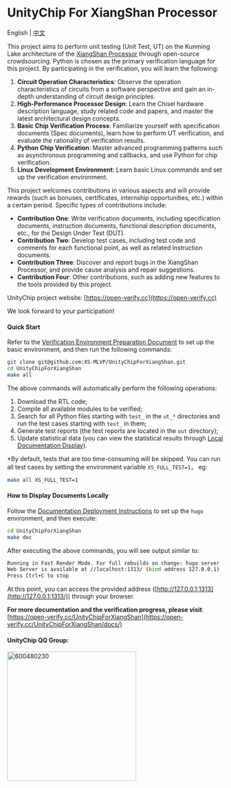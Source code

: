 # UnityChip For XiangShan Processor

English | [中文](/README.zh.md)

This project aims to perform unit testing (Unit Test, UT) on the Kunming Lake architecture of the [XiangShan Processor](https://github.com/OpenXiangShan/XiangShan) through open-source crowdsourcing. Python is chosen as the primary verification language for this project. By participating in the verification, you will learn the following:

1. **Circuit Operation Characteristics**: Observe the operation characteristics of circuits from a software perspective and gain an in-depth understanding of circuit design principles.
2. **High-Performance Processor Design**: Learn the Chisel hardware description language, study related code and papers, and master the latest architectural design concepts.
3. **Basic Chip Verification Process**: Familiarize yourself with specification documents (Spec documents), learn how to perform UT verification, and evaluate the rationality of verification results.
4. **Python Chip Verification**: Master advanced programming patterns such as asynchronous programming and callbacks, and use Python for chip verification.
5. **Linux Development Environment**: Learn basic Linux commands and set up the verification environment.

This project welcomes contributions in various aspects and will provide rewards (such as bonuses, certificates, internship opportunities, etc.) within a certain period. Specific types of contributions include:

- **Contribution One**: Write verification documents, including specification documents, instruction documents, functional description documents, etc., for the Design Under Test (DUT).
- **Contribution Two**: Develop test cases, including test code and comments for each functional point, as well as related instruction documents.
- **Contribution Three**: Discover and report bugs in the XiangShan Processor, and provide cause analysis and repair suggestions.
- **Contribution Four**: Other contributions, such as adding new features to the tools provided by this project.

UnityChip project website: [https://open-verify.cc](https://open-verify.cc)

We look forward to your participation!

#### Quick Start

Refer to the [Verification Environment Preparation Document](https://open-verify.cc/UnityChipForXiangShan/docs/01_verfiy_env/) to set up the basic environment, and then run the following commands:

```bash
git clone git@github.com:XS-MLVP/UnityChipForXiangShan.git
cd UnityChipForXiangShan
make all
```

The above commands will automatically perform the following operations:

1. Download the RTL code;
1. Compile all available modules to be verified;
1. Search for all Python files starting with `test_` in the `ut_*` directories and run the test cases starting with `test_` in them;
1. Generate test reports (the test reports are located in the `out` directory);
1. Update statistical data (you can view the statistical results through [Local Documentation Display](#how-to-display-documents-locally)).


*By default, tests that are too time-consuming will be skipped. You can run all test cases by setting the environment variable `XS_FULL_TEST=1`， eg:

```bash
make all XS_FULL_TEST=1
```

#### How to Display Documents Locally

Follow the [Documentation Deployment Instructions](https://github.com/XS-MLVP/UnityChipForXiangShan/blob/main/documents/README.md) to set up the `hugo` environment, and then execute:

```bash
cd UnityChipForXiangShan
make doc
```

After executing the above commands, you will see output similar to:

```bash
Running in Fast Render Mode. For full rebuilds on change: hugo server --disableFastRender
Web Server is available at //localhost:1313/ (bind address 127.0.0.1)
Press Ctrl+C to stop
```

At this point, you can access the provided address ([http://127.0.0.1:1313](http://127.0.0.1:1313/)) through your browser.

**For more documentation and the verification progress, please visit**: [https://open-verify.cc/UnityChipForXiangShan](https://open-verify.cc/UnityChipForXiangShan/docs/)

#### UnityChip QQ Group:

<image src="/.github/image/600480230.jpg" alt="600480230" width=300px />
